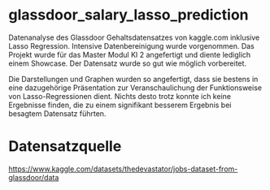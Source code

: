 # glassdoor_salary_lasso_prediction
Datenanalyse des Glassdoor Gehaltsdatensatzes von kaggle.com inklusive Lasso Regression. Intensive Datenbereinigung wurde vorgenommen. Das Projekt wurde für das Master Modul KI 2 angefertigt und diente lediglich einem Showcase. Der Datensatz wurde so gut wie möglich vorbereitet. 

Die Darstellungen und Graphen wurden so angefertigt, dass sie bestens in eine dazugehörige Präsentation zur Veranschaulichung der Funktionsweise von Lasso-Regressionen dient. Nichts desto trotz konnte ich keine Ergebnisse finden, die zu einem signifikant besserem Ergebnis bei besagtem Datensatz führten.

# Datensatzquelle
https://www.kaggle.com/datasets/thedevastator/jobs-dataset-from-glassdoor/data
